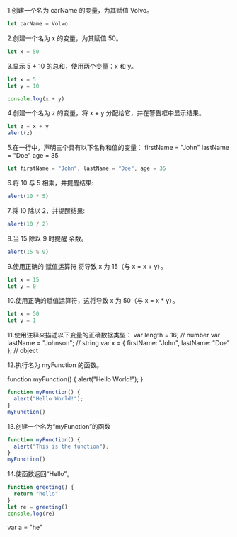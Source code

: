 1.创建一个名为 carName 的变量，为其赋值 Volvo。

~~~javascript
let carName = Volvo
~~~



2.创建一个名为 x 的变量，为其赋值 50。

~~~javascript
let x = 50
~~~



3.显示 5 + 10 的总和，使用两个变量：x 和 y。

~~~javascript
let x = 5
let y = 10

console.log(x + y)
~~~



4.创建一个名为 z 的变量，将 x + y 分配给它，并在警告框中显示结果。

~~~javascript
let z = x + y
alert(z)
~~~



5.在一行中，声明三个具有以下名称和值的变量：
firstName = "John"
lastName = "Doe"
age = 35

~~~javascript
let firstName = "John", lastName = "Doe", age = 35
~~~



6.将 10 与 5 相乘，并提醒结果:

~~~javascript
alert(10 * 5)
~~~





7.将 10 除以 2，并提醒结果:

~~~javascript
alert(10 / 2)
~~~



8.当 15 除以 9 时提醒 余数。

~~~javascript
alert(15 % 9)
~~~



9.使用正确的 赋值运算符 将导致 x 为 15（与 x = x + y）。

~~~javascript
let x = 15
let y = 0
~~~



10.使用正确的赋值运算符，这将导致 x 为 50（与 x = x * y）。

~~~javascript
let x = 50
let y = 1
~~~



11.使用注释来描述以下变量的正确数据类型：
var length = 16; // number
var lastName = "Johnson"; // string
var x = { firstName: "John", lastName: "Doe" }; // object

12.执行名为 myFunction 的函数。

function myFunction() { alert("Hello World!"); }

~~~javascript
function myFunction() { 
  alert("Hello World!"); 
}
myFunction()
~~~



13.创建一个名为“myFunction”的函数

~~~javascript
function myFunction() { 
  alert("This is the function"); 
}
myFunction()
~~~



14.使函数返回“Hello”。

~~~javascript
function greeting() {
  return "hello"
}
let re = greeting()
console.log(re)
~~~



var a = "he"